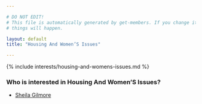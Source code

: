 ```yaml
---

# DO NOT EDIT!
# This file is automatically generated by get-members. If you change it, bad
# things will happen.

layout: default
title: "Housing And Women’S Issues"

---
```


{% include interests/housing-and-womens-issues.md %}

### Who is interested in Housing And Women’S Issues?


* [Sheila Gilmore](../members/sheila-gilmore.html)
